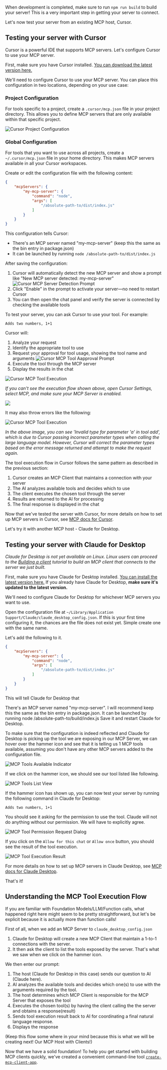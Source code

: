 When development is completed, make sure to run `npm run build` to build your server! This is a very important step in getting your server to connect.

Let's now test your server from an existing MCP host, Cursor.

## Testing your server with Cursor

Cursor is a powerful IDE that supports MCP servers. Let's configure Cursor to use your MCP server.

First, make sure you have Cursor installed. [You can download the latest version here.](https://cursor.com)

We'll need to configure Cursor to use your MCP server. You can place this configuration in two locations, depending on your use case:

### Project Configuration
For tools specific to a project, create a `.cursor/mcp.json` file in your project directory. This allows you to define MCP servers that are only available within that specific project.

![Cursor Project Configuration](./docs/assets/cursor-project-configuration.png)

### Global Configuration
For tools that you want to use across all projects, create a `~/.cursor/mcp.json` file in your home directory. This makes MCP servers available in all your Cursor workspaces.

Create or edit the configuration file with the following content:

```json
{
    "mcpServers": {
        "my-mcp-server": {
            "command": "node",
            "args": [
                "/absolute-path-to/dist/index.js"
            ]
        }
    }
}
```

This configuration tells Cursor:
- There's an MCP server named "my-mcp-server" (keep this the same as the bin entry in package.json)
- It can be launched by running `node /absolute-path-to/dist/index.js`

After saving the configuration:
1. Cursor will automatically detect the new MCP server and show a prompt like "New MCP server detected: my-mcp-server"
![Cursor MCP Server Detection Prompt](./docs/assets/cursor-mcp-server-detection-prompt.png)
2. Click "Enable" in the prompt to activate your server—no need to restart Cursor
3. You can then open the chat panel and verify the server is connected by checking the available tools

To test your server, you can ask Cursor to use your tool. For example:
```
Adds two numbers, 1+1
```

Cursor will:
1. Analyze your request
2. Identify the appropriate tool to use
3. Request your approval for tool usage, showing the tool name and arguments
![Cursor MCP Tool Aapproval Prompt](./docs/assets/cursor-mcp-tool-approval-prompt.png)
4. Execute the tool through the MCP server
5. Display the results in the chat

![Cursor MCP Tool Execution](./docs/assets/cursor-mcp-tool-execution.png)

*If you can't see the execution flow shown above, open Cursor Settings, select MCP, and make sure your MCP Server is enabled.*

![](./docs/assets/cursor-mcp-server-status-settings.png)

It may also throw errors like the following:

![Cursor MCP Tool Execution](./docs/assets/cursor-mcp-tool-execution-error-and-retry.png)

*In the above image, you can see 'Invalid type for parameter 'a' in tool add', which is due to Cursor passing incorrect parameter types when calling the large language model. However, Cursor will correct the parameter types based on the error message returned and attempt to make the request again.*


The tool execution flow in Cursor follows the same pattern as described in the previous section:
1. Cursor creates an MCP Client that maintains a connection with your server
2. The AI analyzes available tools and decides which to use
3. The client executes the chosen tool through the server
4. Results are returned to the AI for processing
5. The final response is displayed in the chat

Now that we've tested the server with Cursor, for more details on how to set up MCP servers in Cursor, see [MCP docs for Cursor](https://docs.cursor.com/integrations/mcp). 

Let's try it with another MCP host - Claude for Desktop.

## Testing your server with Claude for Desktop

*Claude for Desktop is not yet available on Linux. Linux users can proceed to the [Building a client](https://modelcontextprotocol.io/quickstart/client) tutorial to build an MCP client that connects to the server we just built.*

First, make sure you have Claude for Desktop installed. [You can install the latest version here.](https://claude.ai/download) If you already have Claude for Desktop, **make sure it's updated to the latest version.**

We'll need to configure Claude for Desktop for whichever MCP servers you want to use.

Open the configuration file at `~/Library/Application Support/Claude/claude_desktop_config.json`. If this is your first time configuring it, the chances are the file does not exist yet. Simple create one with the same name.

Let's add the following to it.

```json Javascript
{
    "mcpServers": {
        "my-mcp-server": {
            "command": "node",
            "args": [
                "/absolute-path-to/dist/index.js"
            ]
        }
    }
}
```

This will tell Claude for Desktop that

There's an MCP server named "my-mcp-server". I will recommend keep this the same as the bin entry in package.json.
It can be launched by running node /absolute-path-to/build/index.js
Save it and restart Claude for Desktop.

To make sure that the configuration is indeed reflected and Claude for Desktop is picking up the tool we are exposing in our MCP Server, we can hover over the hammer icon and see that it is telling us 1 MCP tools available, assuming you don't have any other MCP servers added to the configuration file.

![MCP Tools Available Indicator](./docs/assets/mcp-tools-available-indicator.png)

If we click on the hammer icon, we should see our tool listed like following.

![MCP Tools List View](./docs/assets/mcp-tools-list-view.png)

If the hammer icon has shown up, you can now test your server by running the following command in Claude for Desktop:

`Adds two numbers, 1+1`

You should see it asking for the permission to use the tool. Claude will not do anything without our permission. We will have to explicitly agree.

![MCP Tool Permission Request Dialog](./docs/assets/mcp-tool-permission-dialog.png)

If you click on the `Allow for this chat` or `Allow once` button, you should see the result of the tool execution.

![MCP Tool Execution Result](./docs/assets/mcp-tool-execution-result.png)

For more details on how to set up MCP servers in Claude Desktop, see [MCP docs for Claude Desktop](https://modelcontextprotocol.io/quickstart/user).

That's it!

## Understanding the MCP Tool Execution Flow

If you are familiar with Foundation Models/LLM/Function calls, what happened right here might seem to be pretty straightforward, but let's be explicit because it is actually more than function calls!

First of all, when we add an MCP Server to `claude_desktop_config.json`

1. Claude for Desktop will create a new MCP Client that maintain a 1-to-1 connections with the server.
2. It then ask the client to list the tools exposed by the server. That's what we saw when we click on the hammer icon.

We then enter our prompt:

1. The host (Claude for Desktop in this case) sends our question to AI (Claude here).
2. AI analyzes the available tools and decides which one(s) to use with the arguments required by the tool.
3. The host determines which MCP Client is responsible for the MCP Server that exposes the tool
4. Executes the chosen tool(s) by having the client calling the the server and obtains a response(result)
5. Sends tool execution result back to AI for coordinating a final natural language response.
6. Displays the response

(Keep this flow some where in your mind because this is what we will be creating next! Our MCP Host with Clients!)

 Now that we have a solid foundation! To help you get started with building MCP clients quickly, we've created a convenient command-line tool [`create-mcp-client-app`](https://github.com/boguan/create-mcp-app/blob/main/apps/create-mcp-client-app/README.md).
